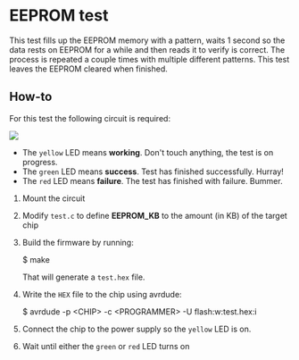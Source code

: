 # EEPROM test

This test fills up the EEPROM memory with a pattern, waits 1 second so the
data rests on EEPROM for a while and then reads it to verify is correct. The
process is repeated a couple times with multiple different patterns. This test
leaves the EEPROM cleared when finished.


## How-to

For this test the following circuit is required:

![](schematic.png)

* The `yellow` LED means **working**. Don't touch anything, the test is on
  progress.
* The `green` LED means **success**. Test has finished successfully. Hurray!
* The `red` LED means **failure**. The test has finished with failure. Bummer.


1. Mount the circuit

2. Modify `test.c` to define **EEPROM_KB** to the amount (in KB) of the target
    chip

3. Build the firmware by running:

    $ make

    That will generate a `test.hex` file.

4. Write the `HEX` file to the chip using avrdude:

    $ avrdude -p \<CHIP> -c \<PROGRAMMER> -U flash:w:test.hex:i

5. Connect the chip to the power supply so the `yellow` LED is on.

6. Wait until either the `green` or `red` LED turns on
